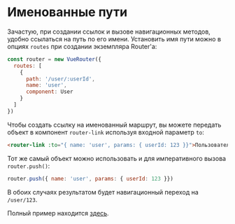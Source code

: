# Именованные пути

Зачастую, при создании ссылок и вызове навигационных методов, удобно ссылаться на путь по его имени. Установить имя пути можно в опциях `routes` при создании экземпляра Router'а:

``` js
const router = new VueRouter({
  routes: [
    {
      path: '/user/:userId',
      name: 'user',
      component: User
    }
  ]
})
```

Чтобы создать ссылку на именованный маршрут, вы можете передать объект в компонент `router-link` используя входной параметр `to`:

``` html
<router-link :to="{ name: 'user', params: { userId: 123 }}">Пользователь</router-link>
```

Тот же самый объект можно использовать и для императивного вызова `router.push()`:

``` js
router.push({ name: 'user', params: { userId: 123 }})
```

В обоих случаях результатом будет навигационный переход на `/user/123`.

Полный пример находится [здесь](https://github.com/vuejs/vue-router/blob/dev/examples/named-routes/app.js).
